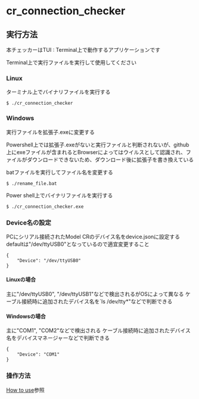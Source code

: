 # cr_connection_checker

## 実行方法

本チェッカーはTUI : Terminal上で動作するアプリケーションです

Terminal上で実行ファイルを実行して使用してください


### Linux
ターミナル上でバイナリファイルを実行する
```
$ ./cr_connection_checker
```

### Windows

実行ファイルを拡張子.exeに変更する

Powershell上では拡張子.exeがないと実行ファイルと判断されないが、github上にexeファイルが含まれるとBrowserによってはウイルスとして認識され、ファイルがダウンロードできないため、ダウンロード後に拡張子を書き換えている

batファイルを実行してファイル名を変更する

```
$ ./rename_file.bat
```

Power shell上でバイナリファイルを実行する
```
$ ./cr_connection_checker.exe
```

### Device名の設定
PCにシリアル接続されたModel CRのデバイス名をdevice.jsonに設定する
defaultは"/dev/ttyUSB0"となっているので適宜変更すること

```
{
    "Device": "/dev/ttyUSB0"
}
```

#### Linuxの場合
主に"/dev/ttyUSB0", "/dev/ttyUSB1"などで検出されるがOSによって異なる
ケーブル接続時に追加されたデバイス名を`ls /dev/tty*"などで判断できる

#### Windowsの場合
主に"COM1", "COM2"などで検出される
ケーブル接続時に追加されたデバイス名をデバイスマネージャーなどで判断できる

```
{
    "Device": "COM1"
}
```

### 操作方法
[How to use](https://github.com/s-katsu/cr_connection_checker/blob/main/docs/HOW_TO_USE.md)参照
